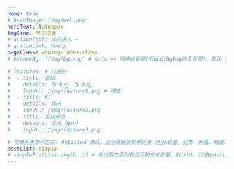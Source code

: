 ```yaml
---
home: true
# heroImage: /img/web.png
heroText: Notebook
tagline: 学习记录
# actionText: 立刻进入 →
# actionLink: /web/
pageClass: vdoing-index-class
# bannerBg: '/img/bg.svg' # auto => 网格纹背景(有bodyBgImg时无背景)，默认 | none => 无 | '大图地址' | background: 自定义背景样式       提示：如发现文本颜色不适应你的背景时可以到palette.styl修改$bannerTextColor变量

# features: # 可选的
#  - title: 基础
#    details: 写 bug、改 bug
#    imgUrl: /img/feature1.png # 可选
#  - title: AI
#    details: 炼丹
#    imgUrl: /img/feature2.png
#  - title: 全栈开发
#    details: 全栈（gan）
#    imgUrl: /img/feature3.png

# 文章列表显示方式: detailed 默认，显示详细版文章列表（包括作者、分类、标签、摘要、分页等）| simple => 显示简约版文章列表（仅标题和日期）| none 不显示文章列表
postList: simple
# simplePostListLength: 10 # 简约版文章列表显示的文章数量，默认10。（仅在postList设置为simple时生效）
---
```


<ClientOnly>
  <IndexBigImg />
</ClientOnly>
